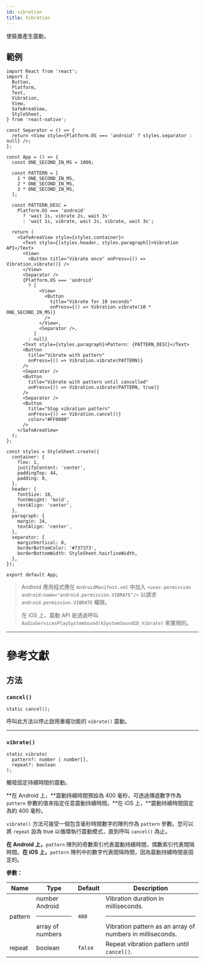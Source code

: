 ```yaml
---
id: vibration
title: Vibration
---
```


使裝置產生震動。

## 範例

```SnackPlayer name=Vibration&supportedPlatforms=ios,android
import React from 'react';
import {
  Button,
  Platform,
  Text,
  Vibration,
  View,
  SafeAreaView,
  StyleSheet,
} from 'react-native';

const Separator = () => {
  return <View style={Platform.OS === 'android' ? styles.separator : null} />;
};

const App = () => {
  const ONE_SECOND_IN_MS = 1000;

  const PATTERN = [
    1 * ONE_SECOND_IN_MS,
    2 * ONE_SECOND_IN_MS,
    3 * ONE_SECOND_IN_MS,
  ];

  const PATTERN_DESC =
    Platform.OS === 'android'
      ? 'wait 1s, vibrate 2s, wait 3s'
      : 'wait 1s, vibrate, wait 2s, vibrate, wait 3s';

  return (
    <SafeAreaView style={styles.container}>
      <Text style={[styles.header, styles.paragraph]}>Vibration API</Text>
      <View>
        <Button title="Vibrate once" onPress={() => Vibration.vibrate()} />
      </View>
      <Separator />
      {Platform.OS === 'android'
        ? [
            <View>
              <Button
                title="Vibrate for 10 seconds"
                onPress={() => Vibration.vibrate(10 * ONE_SECOND_IN_MS)}
              />
            </View>,
            <Separator />,
          ]
        : null}
      <Text style={styles.paragraph}>Pattern: {PATTERN_DESC}</Text>
      <Button
        title="Vibrate with pattern"
        onPress={() => Vibration.vibrate(PATTERN)}
      />
      <Separator />
      <Button
        title="Vibrate with pattern until cancelled"
        onPress={() => Vibration.vibrate(PATTERN, true)}
      />
      <Separator />
      <Button
        title="Stop vibration pattern"
        onPress={() => Vibration.cancel()}
        color="#FF0000"
      />
    </SafeAreaView>
  );
};

const styles = StyleSheet.create({
  container: {
    flex: 1,
    justifyContent: 'center',
    paddingTop: 44,
    padding: 8,
  },
  header: {
    fontSize: 18,
    fontWeight: 'bold',
    textAlign: 'center',
  },
  paragraph: {
    margin: 24,
    textAlign: 'center',
  },
  separator: {
    marginVertical: 8,
    borderBottomColor: '#737373',
    borderBottomWidth: StyleSheet.hairlineWidth,
  },
});

export default App;
```

> Android 應用程式應在 `AndroidManifest.xml` 中加入 `<uses-permission android:name="android.permission.VIBRATE"/>` 以請求 `android.permission.VIBRATE` 權限。

> 在 iOS 上，震動 API 是透過呼叫 `AudioServicesPlaySystemSound(kSystemSoundID_Vibrate)` 來實現的。

---

# 參考文獻

## 方法

### `cancel()`

```tsx
static cancel();
```

呼叫此方法以停止啟用重複功能的 `vibrate()` 震動。

---

### `vibrate()`

```tsx
static vibrate(
  pattern?: number | number[],
  repeat?: boolean
);
```

觸發固定持續時間的震動。

**在 Android 上，**震動持續時間預設為 400 毫秒，可透過傳遞數字作為 `pattern` 參數的值來指定任意震動持續時間。**在 iOS 上，**震動持續時間固定為約 400 毫秒。

`vibrate()` 方法可接受一個包含毫秒時間數字的陣列作為 `pattern` 參數。您可以將 `repeat` 設為 true 以循環執行震動模式，直到呼叫 `cancel()` 為止。

**在 Android 上，**`pattern` 陣列的奇數索引代表震動持續時間，偶數索引代表間隔時間。**在 iOS 上，**`pattern` 陣列中的數字代表間隔時間，因為震動持續時間是固定的。

**參數：**

| Name    | Type                                                                     | Default | Description                                                                                       |
| ------- | ------------------------------------------------------------------------ | ------- | ------------------------------------------------------------------------------------------------- |
| pattern | number <div className="label android">Android</div><hr/>array of numbers | `400`   | Vibration duration in milliseconds.<hr/>Vibration pattern as an array of numbers in milliseconds. |
| repeat  | boolean                                                                  | `false` | Repeat vibration pattern until `cancel()`.                                                        |